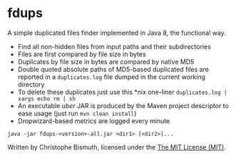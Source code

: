 # fdups

A simple duplicated files finder implemented in Java 8, the functional way.
 
* Find all non-hidden files from input paths and their subdirectories
* Files are first compared by file size in bytes
* Duplicates by file size in bytes are compared by native MD5
* Double quoted absolute paths of MD5-based duplicated files are reported in a `duplicates.log` file dumped in the current working directory
* To delete these duplicates just use this *nix one-liner `duplicates.log | xargs echo rm | sh`
* An executable *uber* JAR is produced by the Maven project descriptor to ease usage (just run `mvn clean install`)
* Dropwizard-based metrics are logged every minute

```
java -jar fdups-<version>-all.jar <dir1> [<dir2>]...
```

Written by Christophe Bismuth, licensed under the [The MIT License (MIT)](LICENSE.md).
